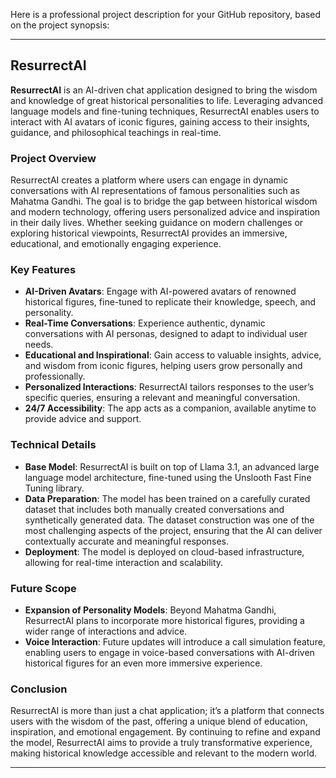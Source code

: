 Here is a professional project description for your GitHub repository, based on the project synopsis:

---

## **ResurrectAI**

**ResurrectAI** is an AI-driven chat application designed to bring the wisdom and knowledge of great historical personalities to life. Leveraging advanced language models and fine-tuning techniques, ResurrectAI enables users to interact with AI avatars of iconic figures, gaining access to their insights, guidance, and philosophical teachings in real-time.

### **Project Overview**
ResurrectAI creates a platform where users can engage in dynamic conversations with AI representations of famous personalities such as Mahatma Gandhi. The goal is to bridge the gap between historical wisdom and modern technology, offering users personalized advice and inspiration in their daily lives. Whether seeking guidance on modern challenges or exploring historical viewpoints, ResurrectAI provides an immersive, educational, and emotionally engaging experience.

### **Key Features**
- **AI-Driven Avatars**: Engage with AI-powered avatars of renowned historical figures, fine-tuned to replicate their knowledge, speech, and personality.
- **Real-Time Conversations**: Experience authentic, dynamic conversations with AI personas, designed to adapt to individual user needs.
- **Educational and Inspirational**: Gain access to valuable insights, advice, and wisdom from iconic figures, helping users grow personally and professionally.
- **Personalized Interactions**: ResurrectAI tailors responses to the user’s specific queries, ensuring a relevant and meaningful conversation.
- **24/7 Accessibility**: The app acts as a companion, available anytime to provide advice and support.

### **Technical Details**
- **Base Model**: ResurrectAI is built on top of Llama 3.1, an advanced large language model architecture, fine-tuned using the Unslooth Fast Fine Tuning library.
- **Data Preparation**: The model has been trained on a carefully curated dataset that includes both manually created conversations and synthetically generated data. The dataset construction was one of the most challenging aspects of the project, ensuring that the AI can deliver contextually accurate and meaningful responses.
- **Deployment**: The model is deployed on cloud-based infrastructure, allowing for real-time interaction and scalability.

### **Future Scope**
- **Expansion of Personality Models**: Beyond Mahatma Gandhi, ResurrectAI plans to incorporate more historical figures, providing a wider range of interactions and advice.
- **Voice Interaction**: Future updates will introduce a call simulation feature, enabling users to engage in voice-based conversations with AI-driven historical figures for an even more immersive experience.

### **Conclusion**
ResurrectAI is more than just a chat application; it’s a platform that connects users with the wisdom of the past, offering a unique blend of education, inspiration, and emotional engagement. By continuing to refine and expand the model, ResurrectAI aims to provide a truly transformative experience, making historical knowledge accessible and relevant to the modern world.

---
